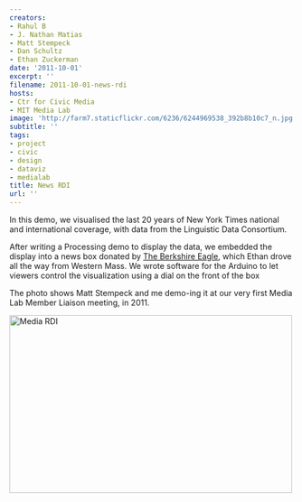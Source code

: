```yaml
---
creators:
- Rahul B
- J. Nathan Matias
- Matt Stempeck
- Dan Schultz
- Ethan Zuckerman
date: '2011-10-01'
excerpt: ''
filename: 2011-10-01-news-rdi
hosts:
- Ctr for Civic Media
- MIT Media Lab
image: 'http://farm7.staticflickr.com/6236/6244969538_392b8b10c7_n.jpg'
subtitle: ''
tags:
- project
- civic
- design
- dataviz
- medialab
title: News RDI
url: ''
---
```


In this demo, we visualised the last 20 years of New York Times national and international coverage, with data from the Linguistic Data Consortium.

After writing a Processing demo to display the data, we embedded the display into a news box donated by <a href="http://www.berkshireeagle.com/" rel="nofollow">The Berkshire Eagle</a>, which Ethan drove all the way from Western Mass. We wrote software for the Arduino to let viewers control the visualization using a dial on the front of the box

The photo shows Matt Stempeck and me demo-ing it at our very first Media Lab Member Liaison meeting, in 2011.

<a href="http://www.flickr.com/photos/natematias/6244448651/" title="Media RDI by rubberpaw, on Flickr"><img src="http://farm7.staticflickr.com/6163/6244448651_d65fa49a34.jpg" width="500" height="315" alt="Media RDI"></a>
